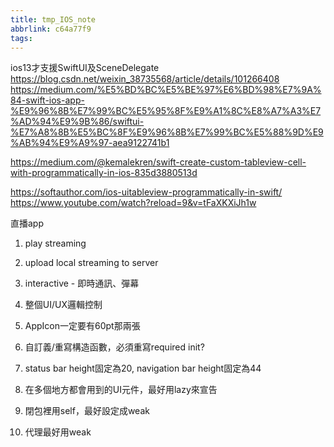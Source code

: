 ```yaml
---
title: tmp_IOS_note
abbrlink: c64a77f9
tags:
---
```

ios13才支援SwiftUI及SceneDelegate
https://blog.csdn.net/weixin_38735568/article/details/101266408
https://medium.com/%E5%BD%BC%E5%BE%97%E6%BD%98%E7%9A%84-swift-ios-app-%E9%96%8B%E7%99%BC%E5%95%8F%E9%A1%8C%E8%A7%A3%E7%AD%94%E9%9B%86/swiftui-%E7%A8%8B%E5%BC%8F%E9%96%8B%E7%99%BC%E5%88%9D%E9%AB%94%E9%A9%97-aea9122741b1

https://medium.com/@kemalekren/swift-create-custom-tableview-cell-with-programmatically-in-ios-835d3880513d

https://softauthor.com/ios-uitableview-programmatically-in-swift/
https://www.youtube.com/watch?reload=9&v=tFaXKXiJh1w

直播app
1. play streaming
2. upload local streaming to server
3. interactive - 即時通訊、彈幕
4. 整個UI/UX邏輯控制


1. AppIcon一定要有60pt那兩張
2. 自訂義/重寫構造函數，必須重寫required init?
3. status bar height固定為20, navigation bar height固定為44
4. 在多個地方都會用到的UI元件，最好用lazy來宣告
5. 閉包裡用self，最好設定成weak
6. 代理最好用weak
